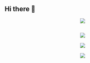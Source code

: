 ## Hi there 👋

<p align="center">
  <a href="https://skillicons.dev">
    <img src="https://skillicons.dev/icons?i=py,tensorflow,azure,aws,git" />
  </a>
</p>

<p align="center">
  </br>
  
  <a href="https://git.io/streak-stats">
    <img src=https://streak-stats.demolab.com/?user=alinapetukhova&&theme=tokyonight&&hide_border=true&card_width=495>
  </a>
   
  </br>
  </br>
  
  <a href="https://github.com/anuraghazra/github-readme-stats">
    <img src=https://github-readme-stats-git-masterrstaa-rickstaa.vercel.app/api/top-langs/?username=alinapetukhova&hide_border=true&langs_count=5&show_icons=true&card_width=495&theme=tokyonight&hide=jupyternotebook>
  
  </br>
  </br>

  <a href="https://github.com/anuraghazra/github-readme-stats">
    <img src=https://github-readme-stats.vercel.app/api?username=alinapetukhova&show=prs_merged,prs_merged_percentage&hide=contribs&show_icons=true&theme=tokyonight&rank_icon=github&card_width=495 />
  </a>
    
</p>

<!--
**alinapetukhova/alinapetukhova** is a ✨ _special_ ✨ repository because its `README.md` (this file) appears on your GitHub profile.

Here are some ideas to get you started:

- 🔭 I’m currently working on ...
- 🌱 I’m currently learning ...
- 👯 I’m looking to collaborate on ...
- 🤔 I’m looking for help with ...
- 💬 Ask me about ...
- 📫 How to reach me: ...
- 😄 Pronouns: ...
- ⚡ Fun fact: ...
-->
